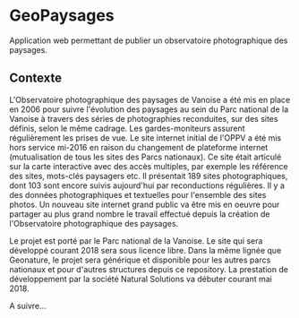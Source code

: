 # GeoPaysages
Application web permettant de publier un observatoire photographique des paysages.

## Contexte
L'Observatoire photographique des paysages de Vanoise a été mis en place en 2006 pour suivre l'évolution
des paysages au sein du Parc national de la Vanoise à travers des séries de photographies reconduites, sur
des sites définis, selon le même cadrage. Les gardes-moniteurs assurent régulièrement les prises de vue.
Le site internet initial de l'OPPV a été mis hors service mi-2016 en raison du changement de plateforme
internet (mutualisation de tous les sites des Parcs nationaux). Ce site était articulé sur la carte interactive
avec des accès multiples, par exemple les référence des sites, mots-clés paysagers etc. Il présentait 189
sites photographiques, dont 103 sont encore suivis aujourd'hui par reconductions régulières. Il y a
des données photographiques et textuelles pour l'ensemble des sites photos.
Un nouveau site internet grand public va être mis en oeuvre pour partager au plus grand nombre le travail
effectué depuis la création de l'Observatoire photographique des paysages.

Le projet est porté par le Parc national de la Vanoise. Le site qui sera développé courant 2018 sera sous licence libre. Dans la même lignée que Geonature, le projet sera générique et disponible pour les autres parcs nationaux et pour d'autres structures depuis ce repository. La prestation de développement par la société Natural Solutions va débuter courant mai 2018.

A suivre...

